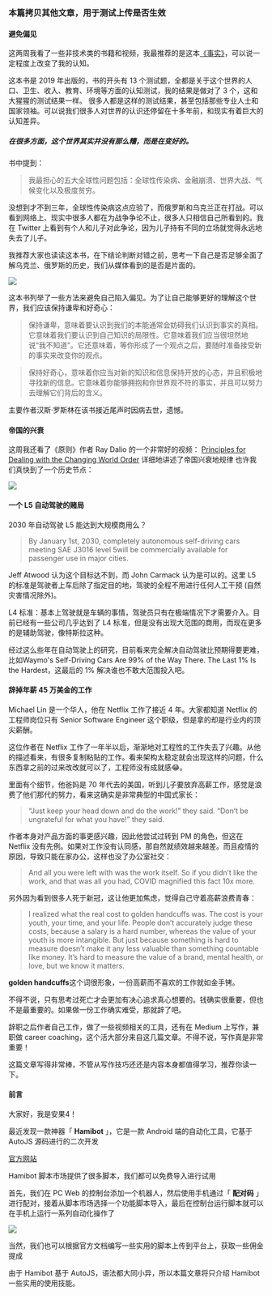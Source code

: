 ### 本篇拷贝其他文章，用于测试上传是否生效
#### **避免偏见**

这两周我看了一些非技术类的书籍和视频，我最推荐的是这本[《事实》](https://book.douban.com/subject/33385402/)，可以说一定程度上改变了我的认知。

这本书是 2019 年出版的，书的开头有 13 个测试题，全都是关于这个世界的人口、卫生、收入、教育、环境等方面的认知测试，我的结果是做对了 3 个，这和大猩猩的测试结果一样。
很多人都是这样的测试结果，甚至包括那些专业人士和国家领袖。可以说我们很多人对世界的认识还停留在十多年前，和现实有着巨大的认知差异。

##### 在很多方面，这个世界其实并没有那么糟，而是在变好的。

书中提到：

> 我最担心的五大全球性问题包括：全球性传染病、金融崩溃、世界大战、气候变化以及极度贫穷。

没想到才不到三年，全球性传染病这点应验了，而俄罗斯和乌克兰正在打战。可以看到网络上、现实中很多人都在为战争争论不止，很多人只相信自己所看到的。我在 Twitter 上看到有个人和儿子对此争论，因为儿子持有不同的立场就觉得永远地失去了儿子。

我推荐大家也读读这本书，在下结论判断对错之前，思考一下自己是否足够全面了解乌克兰、俄罗斯的历史，我们从媒体看到的是否是片面的。

![](https://gitee.com/cjyzwg/img/raw/master/202203121319207.png)


这本书列举了一些方法来避免自己陷入偏见。为了让自己能够更好的理解这个世界，我们应该保持谦卑和好奇心：

> 保持谦卑，意味着要认识到我们的本能通常会妨碍我们认识到事实的真相。它意味着我们要认识到自己知识的局限性。它意味着我们应当很坦然地说“我不知道”。它还意味着，等你形成了一个观点之后，要随时准备接受新的事实来改变你的观点。

> 保持好奇心，意味着你应当对新的知识和信息保持开放的心态，并且积极地寻找新的信息。它意味着你能够拥抱和你世界观不符的事实，并且可以努力去理解它们背后的含义。

主要作者汉斯·罗斯林在该书接近尾声时因病去世，遗憾。

#### **帝国的兴衰**


这周我还看了《原则》作者 Ray Dalio 的一个非常好的视频：
[Principles for Dealing with the Changing World Order](https://www.youtube.com/watch?v=xguam0TKMw8)
详细地讲述了帝国兴衰地规律
也许我们真快到了一个历史节点：

![](https://gitee.com/cjyzwg/img/raw/master/202203121319383.png)

#### **一个 L5 自动驾驶的赌局**

2030 年自动驾驶 L5 能达到大规模商用么？

> By January 1st, 2030, completely autonomous self-driving cars meeting SAE J3016 level 5will be commercially available for passenger use in major cities.

Jeff Atwood 认为这个目标达不到，而 John Carmack 认为是可以的。这里 L5 的标准是驾驶者上车后除了指定目的地，驾驶的全程不用进行任何人工干预 (自然灾害情况除外)。

L4 标准：基本上驾驶就是车辆的事情，驾驶员只有在极端情况下才需要介入。目前已经有一些公司几乎达到了 L4 标准，但是没有出现大范围的商用，而现在更多的是辅助驾驶，像特斯拉这种。

经过这么些年在自动驾驶上的研究，目前看来完全解决自动驾驶比预期得要更难，比如Waymo's Self-Driving Cars Are 99% of the Way There. The Last 1% Is the Hardest，这最后的 1% 解决谁也不敢大范围投入吧。

#### **辞掉年薪 45 万美金的工作**

Michael Lin 是一个华人，他在 Netflix 工作了接近 4 年。大家都知道 Netflix 的工程师岗位只有 Senior Software Engineer 这个职级，但是拿的却是行业内的顶尖薪酬。

这位作者在 Netflix 工作了一年半以后，渐渐地对工程性的工作失去了兴趣。从他的描述看来，有很多复制粘贴的工作。看来架构太稳定就会出现这样的问题，什么东西拿之前的过来改改就可以了，工程师没有成就感😂。

里面有个细节，他爸妈是 70 年代去的美国，听到儿子要放弃高薪工作，感觉是浪费了他们那代的努力，看来这确实是非常典型的中国式家长：

> “Just keep your head down and do the work!” they said. “Don’t be ungrateful for what you have!” they said.

作者本身对产品方面的事更感兴趣，因此他尝试过转到 PM 的角色，但这在 Netflix 没有先例。如果对工作没有认同感，那自然就绩效越来越差。而且疫情的原因，导致只能在家办公，这样也没了办公室社交：

> And all you were left with was the work itself. So if you didn’t like the work, and that was all you had, COVID magnified this fact 10x more.

另外因为看到很多人死于新冠，这让他更加焦虑，觉得自己守着高薪浪费青春：

>I realized what the real cost to golden handcuffs was. The cost is your youth, your time, and your life. People don’t accurately judge these costs, because a salary is a hard number, whereas the value of your youth is more intangible. But just because something is hard to measure doesn’t make it any less valuable than something countable like money. It’s hard to measure the value of a brand, mental health, or love, but we know it matters.


**golden handcuffs**这个词很形象，一份高薪而不喜欢的工作就如金手铐。

不得不说，只有思考过死亡才会更加有决心追求真心想要的。钱确实很重要，但也不是最重要的。如果做一份工作确实难受，那就辞了吧。

辞职之后作者自己工作，做了一些视频相关的工具，还有在 Medium 上写作，兼职做 career coaching，这个活大部分来自这几篇文章。不得不说，写作真是非常重要！

这篇文章写得非常棒，不管从写作技巧还还是内容本身都值得学习，推荐你读一下。

#### **前言**

大家好，我是安果4！

最近发现一款神器「 **Hamibot** 」，它是一款 Android 端的自动化工具，它基于 AutoJS 源码进行的二次开发

[官方网站](https://docs.hamibot.com/)

Hamibot 脚本市场提供了很多脚本，我们都可以免费导入进行试用

首先，我们在 PC Web 的控制台添加一个机器人，然后使用手机通过「 **配对码** 」进行配对，接着从脚本市场选择一个功能脚本导入，最后在控制台运行脚本就可以在手机上运行一系列自动化操作了

![](https://gitee.com/cjyzwg/img/raw/master/202203121852272.png)

当然，我们也可以根据官方文档编写一些实用的脚本上传到平台上，获取一些佣金提成

由于 Hamibot 基于 AutoJS，语法都大同小异，所以本篇文章将只介绍 Hamibot 一些实用的使用技能。